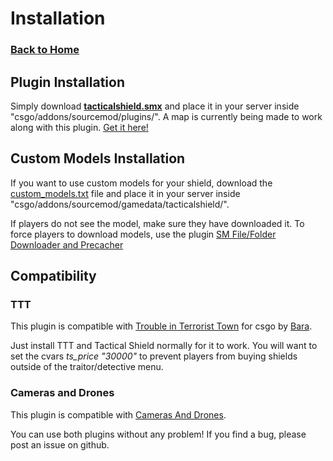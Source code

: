 # Installation


### [Back to Home](index.md)



## Plugin Installation
Simply download **[tacticalshield.smx](https://github.com/Keplyx/tacticalshield/raw/master/csgo/addons/sourcemod/plugins/tacticalshield.smx)** and place it in your server inside "csgo/addons/sourcemod/plugins/".
A map is currently being made to work along with this plugin. [Get it here!](http://steamcommunity.com/sharedfiles/filedetails/?id=1102250426)

## Custom Models Installation
If you want to use custom models for your shield, download the [custom_models.txt](https://github.com/Keplyx/tacticalshield/blob/master/csgo/addons/sourcemod/gamedata/tacticalshield/custom_models.txt) file and place it in your server inside "csgo/addons/sourcemod/gamedata/tacticalshield/".

If players do not see the model, make sure they have downloaded it.
To force players to download models, use the plugin [SM File/Folder Downloader and Precacher](https://forums.alliedmods.net/showthread.php?p=602270)

## Compatibility
### TTT
This plugin is compatible with [Trouble in Terrorist Town](https://github.com/Bara/TroubleinTerroristTown) for csgo by [Bara](https://github.com/Bara).

Just install TTT and Tactical Shield normally for it to work.
You will want to set the cvars *ts_price "30000"* to prevent players from buying shields outside of the traitor/detective menu.

### Cameras and Drones
This plugin is compatible with [Cameras And Drones](https://keplyx.github.io/cameras-and-drones/).

You can use both plugins without any problem!
If you find a bug, please post an issue on github.
